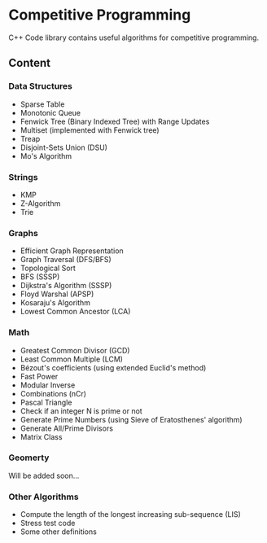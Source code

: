 # Competitive Programming

C++ Code library contains useful algorithms for competitive programming.

## Content

### Data Structures
- Sparse Table
- Monotonic Queue
- Fenwick Tree (Binary Indexed Tree) with Range Updates
- Multiset (implemented with Fenwick tree)
- Treap
- Disjoint-Sets Union (DSU)
- Mo's Algorithm

### Strings
- KMP
- Z-Algorithm
- Trie

### Graphs
- Efficient Graph Representation
- Graph Traversal (DFS/BFS)
- Topological Sort
- BFS (SSSP)
- Dijkstra's Algorithm (SSSP)
- Floyd Warshal (APSP)
- Kosaraju's Algorithm
- Lowest Common Ancestor (LCA)

### Math
- Greatest Common Divisor (GCD)
- Least Common Multiple (LCM)
- Bézout's coefficients (using extended Euclid's method)
- Fast Power
- Modular Inverse
- Combinations (nCr)
- Pascal Triangle
- Check if an integer N is prime or not
- Generate Prime Numbers (using Sieve of Eratosthenes' algorithm)
- Generate All/Prime Divisors
- Matrix Class

### Geomerty
Will be added soon...

### Other Algorithms
- Compute the length of the longest increasing sub-sequence (LIS)
- Stress test code
- Some other definitions
